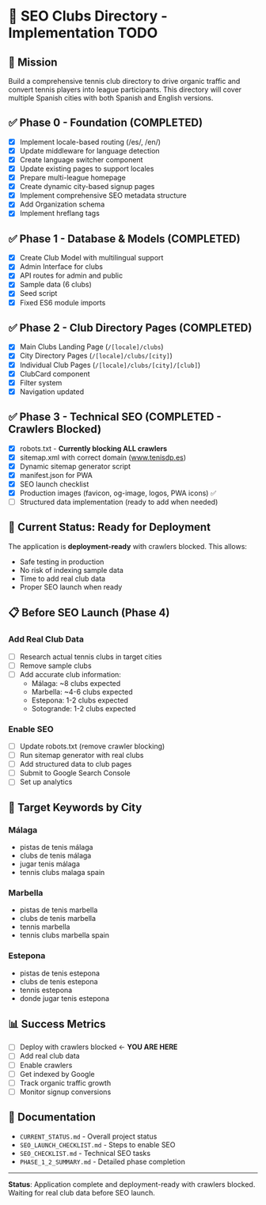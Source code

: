 # 🎾 SEO Clubs Directory - Implementation TODO

## 🎯 Mission
Build a comprehensive tennis club directory to drive organic traffic and convert tennis players into league participants. This directory will cover multiple Spanish cities with both Spanish and English versions.

## ✅ Phase 0 - Foundation (COMPLETED)
- [x] Implement locale-based routing (/es/, /en/)
- [x] Update middleware for language detection
- [x] Create language switcher component
- [x] Update existing pages to support locales
- [x] Prepare multi-league homepage
- [x] Create dynamic city-based signup pages
- [x] Implement comprehensive SEO metadata structure
- [x] Add Organization schema
- [x] Implement hreflang tags

## ✅ Phase 1 - Database & Models (COMPLETED)
- [x] Create Club Model with multilingual support
- [x] Admin Interface for clubs
- [x] API routes for admin and public
- [x] Sample data (6 clubs)
- [x] Seed script
- [x] Fixed ES6 module imports

## ✅ Phase 2 - Club Directory Pages (COMPLETED)
- [x] Main Clubs Landing Page (`/[locale]/clubs`)
- [x] City Directory Pages (`/[locale]/clubs/[city]`)
- [x] Individual Club Pages (`/[locale]/clubs/[city]/[club]`)
- [x] ClubCard component
- [x] Filter system
- [x] Navigation updated

## ✅ Phase 3 - Technical SEO (COMPLETED - Crawlers Blocked)
- [x] robots.txt - **Currently blocking ALL crawlers**
- [x] sitemap.xml with correct domain (www.tenisdp.es)
- [x] Dynamic sitemap generator script
- [x] manifest.json for PWA
- [x] SEO launch checklist
- [x] Production images (favicon, og-image, logos, PWA icons) ✅
- [ ] Structured data implementation (ready to add when needed)

## 🚀 Current Status: Ready for Deployment

The application is **deployment-ready** with crawlers blocked. This allows:
- Safe testing in production
- No risk of indexing sample data
- Time to add real club data
- Proper SEO launch when ready

## 📋 Before SEO Launch (Phase 4)

### Add Real Club Data
- [ ] Research actual tennis clubs in target cities
- [ ] Remove sample clubs
- [ ] Add accurate club information:
  - Málaga: ~8 clubs expected
  - Marbella: ~4-6 clubs expected
  - Estepona: 1-2 clubs expected
  - Sotogrande: 1-2 clubs expected

### Enable SEO
- [ ] Update robots.txt (remove crawler blocking)
- [ ] Run sitemap generator with real clubs
- [ ] Add structured data to club pages
- [ ] Submit to Google Search Console
- [ ] Set up analytics

## 🎯 Target Keywords by City

### Málaga
- pistas de tenis málaga
- clubs de tenis málaga
- jugar tenis málaga
- tennis clubs malaga spain

### Marbella
- pistas de tenis marbella
- clubs de tenis marbella
- tennis marbella
- tennis clubs marbella spain

### Estepona
- pistas de tenis estepona
- clubs de tenis estepona
- tennis estepona
- donde jugar tenis estepona

## 📊 Success Metrics
- [ ] Deploy with crawlers blocked ← **YOU ARE HERE**
- [ ] Add real club data
- [ ] Enable crawlers
- [ ] Get indexed by Google
- [ ] Track organic traffic growth
- [ ] Monitor signup conversions

## 📝 Documentation
- `CURRENT_STATUS.md` - Overall project status
- `SEO_LAUNCH_CHECKLIST.md` - Steps to enable SEO
- `SEO_CHECKLIST.md` - Technical SEO tasks
- `PHASE_1_2_SUMMARY.md` - Detailed phase completion

---

**Status**: Application complete and deployment-ready with crawlers blocked. Waiting for real club data before SEO launch.